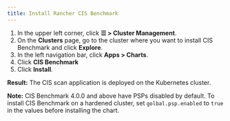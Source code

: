 ```yaml
---
title: Install Rancher CIS Benchmark
---
```


1. In the upper left corner, click **☰ > Cluster Management**.
1. On the **Clusters** page, go to the cluster where you want to install CIS Benchmark and click **Explore**.
1. In the left navigation bar, click **Apps > Charts**.
1. Click **CIS Benchmark**
1. Click **Install**.

**Result:** The CIS scan application is deployed on the Kubernetes cluster.

**Note:** CIS Benchmark 4.0.0 and above have PSPs disabled by default. To install CIS Benchmark on a hardened cluster, set `golbal.psp.enabled` to `true` in the values before installing the chart.